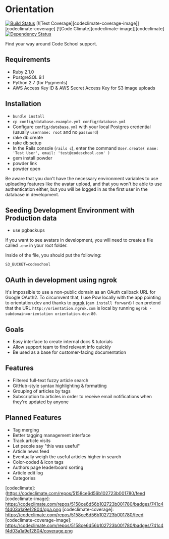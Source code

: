 # Orientation
[![Build Status][ci-image]][ci]
[![Test Coverage][codeclimate-coverage-image]][codeclimate-coverage]
[![Code Climate][codeclimate-image]][codeclimate]
[![Dependency Status][gemnasium-image]][gemnasium]

Find your way around Code School support.

## Requirements
- Ruby 2.1.0
- PostgreSQL 9.1
- Python 2.7 (for Pygments)
- AWS Access Key ID & AWS Secret Access Key for S3 image uploads

## Installation

- `bundle install`
- `cp config/database.example.yml config/database.yml`
- Configure `config/database.yml` with your local Postgres credential (usually `username: root` and no `password`)
- rake db:create
- rake db:setup
- In the Rails console (`rails c`), enter the command `User.create( name: 'Test User', email: 'test@codeschool.com' )`
- gem install powder
- powder link
- powder open

Be aware that you don't have the necessary environment variables to use uploading
features like the avatar upload, and that you won't be able to use authentication
either, but you will be logged in as the first user in the database in development.

## Seeding Development Environment with Production data
- use pgbackups

If you want to see avatars in development, you will need to create a file called `.env` in your root folder.

Inside of the file, you should put the following:

```
S3_BUCKET=codeschool
```

## OAuth in development using ngrok
It's impossible to use a non-public domain as an OAuth callback URL for Google OAuth2. To circumvent that, I use Pow locally with the app pointing to orientation.dev and thanks to [ngrok](http://journal.wearebunker.com/post/59684890589/using-ngrok-with-pow-for-development-previews) (`gem install forward`) I can pretend that the URL `http://orientation.ngrok.com` is local by running `ngrok -subdomain=orientation orientation.dev:80`.

## Goals

- Easy interface to create internal docs & tutorials
- Allow support team to find relevant info quickly
- Be used as a base for customer-facing documentation

## Features

- Filtered full-text fuzzy article search
- GitHub-style syntax highlighting & formatting
- Grouping of articles by tags
- Subscription to articles in order to receive email notifications when they're updated by anyone

## Planned Features
- Tag merging
- Better tagging management interface
- Track article visits
- Let people say "this was useful"
- Article news feed
- Eventually weigh the useful articles higher in search
- Color-coded & icon tags
- Authors page leaderboard sorting
- Article edit log
- Categories

[ci]: https://magnum.travis-ci.com/codeschool/orientation
[ci-image]: https://magnum.travis-ci.com/codeschool/orientation.svg?token=bYo3ib4PCJrDSsNRgsEK&branch=master
[gemnasium]: https://gemnasium.com/codeschool/orientation
[gemnasium-image]: https://gemnasium.com/f8cac37fbe557103d2ae38bcc8815f40.png
[codeclimate]: (https://codeclimate.com/repos/5158ce6d56b102723b001780/feed
[codeclimate-image]: https://codeclimate.com/repos/5158ce6d56b102723b001780/badges/741c4f4d03a1a9e12804/gpa.png
[codeclimate-coverage]: https://codeclimate.com/repos/5158ce6d56b102723b001780/feed
[codeclimate-coverage-image]: https://codeclimate.com/repos/5158ce6d56b102723b001780/badges/741c4f4d03a1a9e12804/coverage.png
